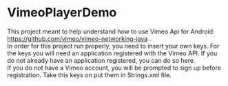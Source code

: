 # VimeoPlayerDemo
This project meant to help understand how to use Vimeo Api for Android: https://github.com/vimeo/vimeo-networking-java .<br /> 
In order for this project run properly, you need to insert your own keys.
For the keys you will need an application registered with the Vimeo API. If you do not already have an application registered, you can do so here.<br /> If you do not have a Vimeo account, you will be prompted to sign up before registration.
Take this keys on put them in Strings.xml file.
